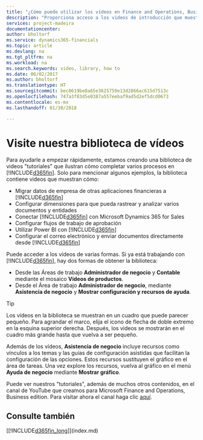 ```yaml
---
title: "¿Cómo puedo utilizar los vídeos en Finance and Operations, Business edition? | Documentos de Microsoft"
description: "Proporciona acceso a los videos de introducción que muestran como realizar tareas comunes."
services: project-madeira
documentationcenter: 
author: bholtorf
ms.service: dynamics365-financials
ms.topic: article
ms.devlang: na
ms.tgt_pltfrm: na
ms.workload: na
ms.search.keywords: video, library, how to
ms.date: 06/02/2017
ms.author: bholtorf
ms.translationtype: HT
ms.sourcegitcommit: bec0619be0a65e3625759e13d2866ac615d7513c
ms.openlocfilehash: 747a3f83d5e0387a557eebaf9ad5d2ef5dcd0673
ms.contentlocale: es-mx
ms.lasthandoff: 01/30/2018

---
```

# <a name="visit-our-video-library"></a>Visite nuestra biblioteca de vídeos
Para ayudarle a empezar rápidamente, estamos creando una biblioteca de videos "tutoriales" que ilustran cómo completar varios procesos en [!INCLUDE[d365fin](includes/d365fin_md.md)]. Solo para mencionar algunos ejemplos, la biblioteca contiene videos que muestran cómo:  

* Migrar datos de empresa de otras aplicaciones financieras a  [!INCLUDE[d365fin](includes/d365fin_md.md)]  
* Configurar dimensiones para que pueda rastrear y analizar varios documentos y entidades
* Conectar [!INCLUDE[d365fin](includes/d365fin_md.md)] con Microsoft Dynamics 365 for Sales
* Configurar flujos de trabajo de aprobación  
* Utilizar Power BI con  [!INCLUDE[d365fin](includes/d365fin_md.md)]  
* Configurar el correo electrónico y enviar documentos directamente desde  [!INCLUDE[d365fin](includes/d365fin_md.md)]  

Puede acceder a los vídeos de varias formas. Si ya está trabajando con [!INCLUDE[d365fin](includes/d365fin_md.md)], hay dos formas de obtener la biblioteca:

* Desde las Áreas de trabajo **Administrador de negocio** y **Contable** mediante el mosaico **Vídeos de productos**.  
* Desde el Área de trabajo **Administrador de negocio**, mediante **Asistencia de negocio** y **Mostrar configuración y recursos de ayuda**.  

> [!Tip]  
> Los vídeos en la biblioteca se muestran en un cuadro que puede parecer pequeño. Para agrandar el marco, elija el icono de flecha de doble extremo en la esquina superior derecha. Después, los videos se mostrarán en el cuadro más grande hasta que vuelva a ser pequeño.  

Además de los vídeos, **Asistencia de negocio** incluye recursos como vínculos a los temas y las guías de configuración asistidas que facilitan la configuración de las opciones. Estos recursos sustituyen el gráfico en el área de tareas. Una vez explore los recursos, vuelva al gráfico en el menú **Ayuda de negocio** mediante **Mostrar gráfico**.  
  
Puede ver nuestros "tutoriales", además de muchos otros contenidos, en el canal de YouTube que creamos para Microsoft Finance and Operations, Business edition. Para visitar ahora el canal haga clic [aquí](https://go.microsoft.com/fwlink/?linkid=851533).

## <a name="see-also"></a>Consulte también
[[!INCLUDE[d365fin_long](includes/d365fin_long_md.md)]](index.md)

